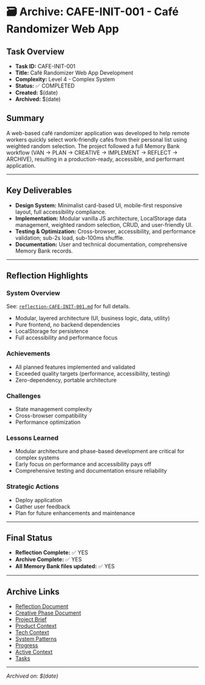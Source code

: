 # 🗃️ Archive: CAFE-INIT-001 - Café Randomizer Web App

## Task Overview

- **Task ID:** CAFE-INIT-001
- **Title:** Café Randomizer Web App Development
- **Complexity:** Level 4 - Complex System
- **Status:** ✅ COMPLETED
- **Created:** $(date)
- **Archived:** $(date)

## Summary

A web-based café randomizer application was developed to help remote workers quickly select work-friendly cafés from their personal list using weighted random selection. The project followed a full Memory Bank workflow (VAN → PLAN → CREATIVE → IMPLEMENT → REFLECT → ARCHIVE), resulting in a production-ready, accessible, and performant application.

---

## Key Deliverables

- **Design System:** Minimalist card-based UI, mobile-first responsive layout, full accessibility compliance.
- **Implementation:** Modular vanilla JS architecture, LocalStorage data management, weighted random selection, CRUD, and user-friendly UI.
- **Testing & Optimization:** Cross-browser, accessibility, and performance validation; sub-2s load, sub-100ms shuffle.
- **Documentation:** User and technical documentation, comprehensive Memory Bank records.

---

## Reflection Highlights

### System Overview
See: [`reflection-CAFE-INIT-001.md`](../reflection/reflection-CAFE-INIT-001.md) for full details.

- Modular, layered architecture (UI, business logic, data, utility)
- Pure frontend, no backend dependencies
- LocalStorage for persistence
- Full accessibility and performance focus

### Achievements
- All planned features implemented and validated
- Exceeded quality targets (performance, accessibility, testing)
- Zero-dependency, portable architecture

### Challenges
- State management complexity
- Cross-browser compatibility
- Performance optimization

### Lessons Learned
- Modular architecture and phase-based development are critical for complex systems
- Early focus on performance and accessibility pays off
- Comprehensive testing and documentation ensure reliability

### Strategic Actions
- Deploy application
- Gather user feedback
- Plan for future enhancements and maintenance

---

## Final Status

- **Reflection Complete:** ✅ YES
- **Archive Complete:** ✅ YES
- **All Memory Bank files updated:** ✅ YES

---

## Archive Links

- [Reflection Document](../reflection/reflection-CAFE-INIT-001.md)
- [Creative Phase Document](../creative/creative-cafe-randomizer.md)
- [Project Brief](../projectbrief.md)
- [Product Context](../productContext.md)
- [Tech Context](../techContext.md)
- [System Patterns](../systemPatterns.md)
- [Progress](../progress.md)
- [Active Context](../activeContext.md)
- [Tasks](../tasks.md)

---

*Archived on: $(date)* 